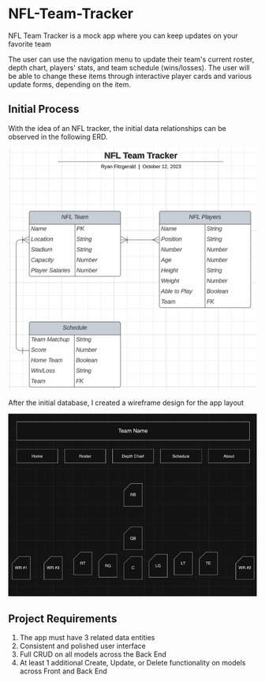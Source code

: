 # NFL-Team-Tracker

NFL Team Tracker is a mock app where you can keep updates on your favorite team

The user can use the navigation menu to update their team's current roster, depth chart, players' stats, and team schedule (wins/losses). The user will be able to change these items through interactive player cards and various update forms, depending on the item.

## Initial Process

With the idea of an NFL tracker, the initial data relationships can be observed in the following ERD.

![Database Structure of NFL Team Tracker](assets/ERD.png)

After the initial database, I created a wireframe design for the app layout

![Wireframe of NFL Team Tracker](assets/wireframe.png)

## Project Requirements
1. The app must have 3 related data entities
2. Consistent and polished user interface
3. Full CRUD on all models across the Back End
4. At least 1 additional Create, Update, or Delete functionality on models across Front and Back End
